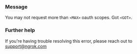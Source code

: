
### Message
You may not request more than <code>&lt;MAX&gt;</code> oauth scopes. Got <code>&lt;GOT&gt;</code>.

### Further help
If you're having trouble resolving this error, please reach out to [support@ngrok.com](mailto:support@ngrok.com?subject=Help%20with%20ERR_NGROK_368)

